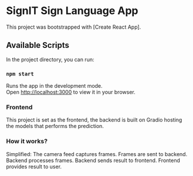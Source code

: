 # SignIT Sign Language App

This project was bootstrapped with [Create React App].

## Available Scripts

In the project directory, you can run:

### `npm start`

Runs the app in the development mode.\
Open [http://localhost:3000](http://localhost:3000) to view it in your browser.

### Frontend

This project is set as the frontend, the backend is built on Gradio hosting the models that performs the prediction.

### How it works?

Simplified:
The camera feed captures frames.
Frames are sent to backend.
Backend processes frames.
Backend sends result to frontend.
Frontend provides result to user.
